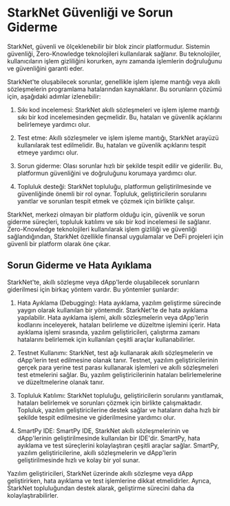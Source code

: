 # StarkNet Güvenliği ve Sorun Giderme

StarkNet, güvenli ve ölçeklenebilir bir blok zincir platformudur. Sistemin güvenliği, Zero-Knowledge teknolojileri kullanılarak sağlanır. Bu teknolojiler, kullanıcıların işlem gizliliğini korurken, aynı zamanda işlemlerin doğruluğunu ve güvenliğini garanti eder.

StarkNet'te oluşabilecek sorunlar, genellikle işlem işleme mantığı veya akıllı sözleşmelerin programlama hatalarından kaynaklanır. Bu sorunların çözümü için, aşağıdaki adımlar izlenebilir:

1.  Sıkı kod incelemesi: StarkNet akıllı sözleşmeleri ve işlem işleme mantığı sıkı bir kod incelemesinden geçmelidir. Bu, hataları ve güvenlik açıklarını belirlemeye yardımcı olur.
    
2.  Test etme: Akıllı sözleşmeler ve işlem işleme mantığı, StarkNet arayüzü kullanılarak test edilmelidir. Bu, hataları ve güvenlik açıklarını tespit etmeye yardımcı olur.
    
3.  Sorun giderme: Olası sorunlar hızlı bir şekilde tespit edilir ve giderilir. Bu, platformun güvenliğini ve doğruluğunu korumaya yardımcı olur.
    
4.  Topluluk desteği: StarkNet topluluğu, platformun geliştirilmesinde ve güvenliğinde önemli bir rol oynar. Topluluk, geliştiricilerin sorularını yanıtlar ve sorunları tespit etmek ve çözmek için birlikte çalışır.
    

StarkNet, merkezi olmayan bir platform olduğu için, güvenlik ve sorun giderme süreçleri, topluluk katılımı ve sıkı bir kod incelemesi ile sağlanır. Zero-Knowledge teknolojileri kullanılarak işlem gizliliği ve güvenliği sağlandığından, StarkNet özellikle finansal uygulamalar ve DeFi projeleri için güvenli bir platform olarak öne çıkar.


## Sorun Giderme ve Hata Ayıklama

StarkNet'te, akıllı sözleşme veya dApp'lerde oluşabilecek sorunların giderilmesi için birkaç yöntem vardır. Bu yöntemler şunlardır:

1.  Hata Ayıklama (Debugging): Hata ayıklama, yazılım geliştirme sürecinde yaygın olarak kullanılan bir yöntemdir. StarkNet'te de hata ayıklama yapılabilir. Hata ayıklama işlemi, akıllı sözleşmelerin veya dApp'lerin kodlarını inceleyerek, hataları belirleme ve düzeltme işlemini içerir. Hata ayıklama işlemi sırasında, yazılım geliştiricileri, çalıştırma zamanı hatalarını belirlemek için kullanılan çeşitli araçlar kullanabilirler.
    
2.  Testnet Kullanımı: StarkNet, test ağı kullanarak akıllı sözleşmelerin ve dApp'lerin test edilmesine olanak tanır. Testnet, yazılım geliştiricilerinin gerçek para yerine test parası kullanarak işlemleri ve akıllı sözleşmeleri test etmelerini sağlar. Bu, yazılım geliştiricilerinin hataları belirlemelerine ve düzeltmelerine olanak tanır.
    
3.  Topluluk Katılımı: StarkNet topluluğu, geliştiricilerin sorularını yanıtlamak, hataları belirlemek ve sorunları çözmek için birlikte çalışmaktadır. Topluluk, yazılım geliştiricilerine destek sağlar ve hataların daha hızlı bir şekilde tespit edilmesine ve giderilmesine yardımcı olur.
    
4.  SmartPy IDE: SmartPy IDE, StarkNet akıllı sözleşmelerinin ve dApp'lerinin geliştirilmesinde kullanılan bir IDE'dir. SmartPy, hata ayıklama ve test süreçlerini kolaylaştıran çeşitli araçlar sağlar. SmartPy, yazılım geliştiricilerine, akıllı sözleşmelerin ve dApp'lerin geliştirilmesinde hızlı ve kolay bir yol sunar.
    

Yazılım geliştiricileri, StarkNet üzerinde akıllı sözleşme veya dApp geliştirirken, hata ayıklama ve test işlemlerine dikkat etmelidirler. Ayrıca, StarkNet topluluğundan destek alarak, geliştirme sürecini daha da kolaylaştırabilirler.